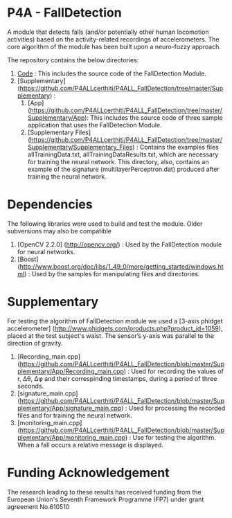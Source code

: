 # P4A - FallDetection
A module that detects falls (and/or potentially other human locomotion activities) based on the activity-related recordings of accelerometers.
The core algorithm of the module has been built upon a neuro-fuzzy approach.

The repository contains the below directories:

1. [Code](https://github.com/P4ALLcerthiti/P4ALL_FallDetection/tree/master/Code) : This includes the source code of the FallDetection Module.
2. [Supplementary] (https://github.com/P4ALLcerthiti/P4ALL_FallDetection/tree/master/Supplementary) : 
	1. [App] (https://github.com/P4ALLcerthiti/P4ALL_FallDetection/tree/master/Supplementary/App): This includes the source code of three sample application that uses the FallDetection Module.
	2. [Supplementary Files] (https://github.com/P4ALLcerthiti/P4ALL_FallDetection/tree/master/Supplementary/Supplementary_Files) : Contains the examples files allTrainingData.txt, allTrainingDataResults.txt, which are necessary for training the neural network. This directory, also, contains an example of the signature (multilayerPerceptron.dat) produced after training the neural network.
	
# Dependencies

The following libraries were used to build and test the module. Older subversions may also be compatible

1. [OpenCV 2.2.0] (http://opencv.org/) : Used by the FallDetection module for neural networks.
2. [Boost] (http://www.boost.org/doc/libs/1_49_0/more/getting_started/windows.html) : Used by the samples for manipulating files and directories.

# Supplementary

For testing the algorithm of FallDetection module we used a [3-axis phidget accelerometer] (http://www.phidgets.com/products.php?product_id=1059), placed at the test subject's waist. The sensor’s y-axis was parallel to the direction of gravity.

1. [Recording_main.cpp] (https://github.com/P4ALLcerthiti/P4ALL_FallDetection/blob/master/Supplementary/App/Recording_main.cpp) :
	Used for recording the values of r, Δθ, Δφ and their correspinding timestamps, during a period of three seconds. 
2. [signature_main.cpp] (https://github.com/P4ALLcerthiti/P4ALL_FallDetection/blob/master/Supplementary/App/signature_main.cpp) :
	Used for processing the recorded files and for training the neural network.
3. [monitoring_main.cpp] (https://github.com/P4ALLcerthiti/P4ALL_FallDetection/blob/master/Supplementary/App/monitoring_main.cpp) :
	Use for testing the algorithm. When a fall occurs a relative message is displayed.

# Funding Acknowledgement

The research leading to these results has received funding from the European Union's Seventh Framework Programme (FP7) under grant agreement No.610510